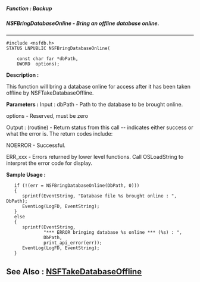 ##### Function : Backup
##### NSFBringDatabaseOnline - Bring an offline database online.
---
```
#include <nsfdb.h>
STATUS LNPUBLIC NSFBringDatabaseOnline(

	const char far *dbPath,
	DWORD  options);
```
**Description :**

This function will bring a database online for access after it has been taken 
offline by NSFTakeDatabaseOffline.

**Parameters :**
Input :
dbPath  -  Path to the database to be brought online.

options  -  Reserved, must be zero

Output :
(routine)  -  Return status from this call -- indicates either success or what the error is. The return codes include:

NOERROR - Successful.

ERR_xxx - Errors returned by lower level functions.  Call OSLoadString to interpret the error code for display.



**Sample Usage :**
```
   if (!(err = NSFBringDatabaseOnline(DbPath, 0)))
   {
      sprintf(EventString, "Database file %s brought online : ", DbPath);
      EventLog(LogFD, EventString);
   }
   else
   {
      sprintf(EventString,
              "*** ERROR bringing database %s online *** (%s) : ",
              DbPath,
              print_api_error(err));
      EventLog(LogFD, EventString);
   }

```
**See Also :**
[NSFTakeDatabaseOffline](/reference/Func/NSFTakeDatabaseOffline)
---
